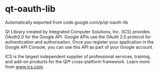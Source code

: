 # qt-oauth-lib
Automatically exported from code.google.com/p/qt-oauth-lib

Qt Library created by Integrated Computer Solutions, Inc. (ICS) provides OAuth2.0 for the Google API. 
Google APIs use the OAuth 2.0 protocol for authentication and authorization. 
Once you register your application in the Google API Console, you can use this API as part of your Google account.

ICS is the largest independent supplier of professional services, training, and add-on products 
for the Qt® cross-platform framework. Learn more from www.ics.com. 
